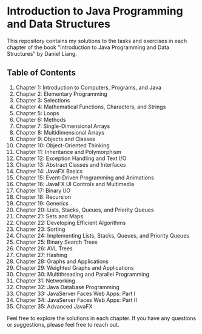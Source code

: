 # Introduction to Java Programming and Data Structures

This repository contains my solutions to the tasks and exercises in each chapter of the book "Introduction to Java Programming and Data Structures" by Daniel Liang.

## Table of Contents

1. Chapter 1: Introduction to Computers, Programs, and Java
2. Chapter 2: Elementary Programming
3. Chapter 3: Selections
4. Chapter 4: Mathematical Functions, Characters, and Strings
5. Chapter 5: Loops
6. Chapter 6: Methods
7. Chapter 7: Single-Dimensional Arrays
8. Chapter 8: Multidimensional Arrays
9. Chapter 9: Objects and Classes
10. Chapter 10: Object-Oriented Thinking
11. Chapter 11: Inheritance and Polymorphism
12. Chapter 12: Exception Handling and Text I/O
13. Chapter 13: Abstract Classes and Interfaces
14. Chapter 14: JavaFX Basics
15. Chapter 15: Event-Driven Programming and Animations
16. Chapter 16: JavaFX UI Controls and Multimedia
17. Chapter 17: Binary I/O
18. Chapter 18: Recursion
19. Chapter 19: Generics
20. Chapter 20: Lists, Stacks, Queues, and Priority Queues
21. Chapter 21: Sets and Maps
22. Chapter 22: Developing Efficient Algorithms
23. Chapter 23: Sorting
24. Chapter 24: Implementing Lists, Stacks, Queues, and Priority Queues
25. Chapter 25: Binary Search Trees
26. Chapter 26: AVL Trees
27. Chapter 27: Hashing
28. Chapter 28: Graphs and Applications
29. Chapter 29: Weighted Graphs and Applications
30. Chapter 30: Multithreading and Parallel Programming
31. Chapter 31: Networking
32. Chapter 32: Java Database Programming
33. Chapter 33: JavaServer Faces Web Apps: Part I
34. Chapter 34: JavaServer Faces Web Apps: Part II
35. Chapter 35: Advanced JavaFX

Feel free to explore the solutions in each chapter. If you have any questions or suggestions, please feel free to reach out.
